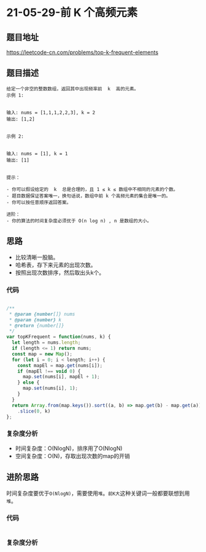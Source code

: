 # 21-05-29-前 K 个高频元素

## 题目地址

<https://leetcode-cn.com/problems/top-k-frequent-elements>

## 题目描述

```
给定一个非空的整数数组，返回其中出现频率前  k  高的元素。
示例 1:


输入: nums = [1,1,1,2,2,3], k = 2
输出: [1,2]


示例 2:


输入: nums = [1], k = 1
输出: [1]


提示：

- 你可以假设给定的  k  总是合理的，且 1 ≤ k ≤ 数组中不相同的元素的个数。
- 题目数据保证答案唯一，换句话说，数组中前 k 个高频元素的集合是唯一的。
- 你可以按任意顺序返回答案。

进阶：
- 你的算法的时间复杂度必须优于 O(n log n) , n 是数组的大小。

```

## 思路
+ 比较清晰一股脑。
+ 哈希表，存下来元素的出现次数。
+ 按照出现次数排序，然后取出头k个。

### 代码

``` javascript

/**
 * @param {number[]} nums
 * @param {number} k
 * @return {number[]}
 */
var topKFrequent = function(nums, k) {
  let length = nums.length;
  if (length <= 1) return nums;
  const map = new Map();
  for (let i = 0; i < length; i++) {
    const mapEl = map.get(nums[i]);
    if (mapEl !== void 0) {
      map.set(nums[i], mapEl + 1);
    } else {
      map.set(nums[i], 1);
    }
  }
  return Array.from(map.keys()).sort((a, b) => map.get(b) - map.get(a))
    .slice(0, k)
};

```

### 复杂度分析
+ 时间复杂度：O(NlogN)，排序用了O(NlogN)
+ 空间复杂度：O(N)，存取出现次数的map的开销


## 进阶思路

时间复杂度要优于`O(NlogN)`，需要使用`堆`。`前K大`这种关键词一般都要联想到用`堆`。

### 代码

``` javascript
```

### 复杂度分析